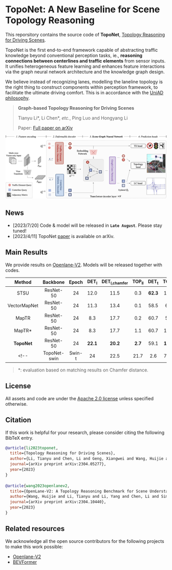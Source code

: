 # TopoNet: A New Baseline for Scene Topology Reasoning

This reporsitory contains the source code of **TopoNet**, [Topology Reasoning for Driving Scenes](https://arxiv.org/abs/2304.05277).

TopoNet is the first end-to-end framework capable of abstracting traffic knowledge beyond conventional perception tasks, ie., **reasoning connections between centerlines and traffic elements** from sensor inputs. It unifies heterogeneous feature
learning and enhances feature interactions via the graph neural network architecture and the knowledge graph design. 

We believe instead of recognizing lanes, modelling the laneline topology is the right thing to construct components within perception framework, to facilitate the ultimate driving comfort. This is in accordance with the [UniAD philosophy](https://github.com/OpenDriveLab/UniAD).

> **Graph-based Topology Reasoning for Driving Scenes**
> 
> Tianyu Li*, Li Chen*, _etc._, Ping Luo and Hongyang Li
>
> Paper: [Full paper on arXiv](https://arxiv.org/abs/2304.05277)

![method](figs/pipeline.png "Model Architecture")



## News

- [2023/7/20] Code & model will be released in **`Late August`**. Please stay tuned!
- [2023/4/11] TopoNet [paper](https://arxiv.org/abs/2304.05277) is available on arXiv.

## Main Results

We provide results on [Openlane-V2](https://github.com/OpenDriveLab/OpenLane-V2). Models will be released together with codes.

|    Method    |  Backbone | Epoch | DET<sub>l</sub> | DET<sub>l,chamfer</sub> | TOP<sub>ll</sub> | DET<sub>t</sub> | TOP<sub>lt</sub> |  OLS | Model
|:------------:|:---------:|:-----:|:-------:|:-------:|:----------:|:-------:|:----------:|:----:|:------:|
|     STSU     | ResNet-50 |   24  |   12.0  |  11.5  |     0.3    |   **62.3**  |    10.1    | 27.9 |    -    |
| VectorMapNet | ResNet-50 |   24  |   11.3  |  13.4  |     0.1    |   58.5  |    6.2     | 24.5 |    -    |
|     MapTR    | ResNet-50 |   24  |   8.3   |  17.7  |     0.2    |   60.7  |    5.8     | 24.3 |    -    |
|     MapTR*   | ResNet-50 |   24  |   8.3   |  17.7  |     1.1    |   60.7  |    10.1    | 30.2 |    -    |
|    **TopoNet**   | ResNet-50 |   24  |   **22.1**  |  **20.2**  |     **2.7**    |   59.1  |    **14.9**    | **34.0** |    -    |
<!-- | TopoNet-swin |   Swin-t  |   24  |   22.5  |  21.7  |     2.6    |   71.7  |    17.8    | 38.2 |    -    | -->

> $*$: evaluation based on matching results on Chamfer distance.

## License

All assets and code are under the [Apache 2.0 license](./LICENSE) unless specified otherwise.

## Citation
If this work is helpful for your research, please consider citing the following BibTeX entry.

``` bibtex
@article{li2023toponet,
  title={Topology Reasoning for Driving Scenes},
  author={Li, Tianyu and Chen, Li and Geng, Xiangwei and Wang, Huijie and Li, Yang and Liu, Zhenbo and Jiang, Shengyin and Wang, Yuting and Xu, Hang and Xu, Chunjing and Wen, Feng and Luo, Ping and Yan, Junchi and Zhang, Wei and Wang, Xiaogang and Qiao, Yu and Li, Hongyang},
  journal={arXiv preprint arXiv:2304.05277},
  year={2023}
}

@article{wang2023openlanev2,
  title={OpenLane-V2: A Topology Reasoning Benchmark for Scene Understanding in Autonomous Driving}, 
  author={Wang, Huijie and Li, Tianyu and Li, Yang and Chen, Li and Sima, Chonghao and Liu, Zhenbo and Wang, Yuting and Jiang, Shengyin and Jia, Peijin and Wang, Bangjun and Wen, Feng and Xu, Hang and Luo, Ping and Yan, Junchi and Zhang, Wei and Li, Hongyang},
  journal={arXiv preprint arXiv:2304.10440},
  year={2023}
}
```

## Related resources

We acknowledge all the open source contributors for the following projects to make this work possible:

- [Openlane-V2](https://github.com/OpenDriveLab/OpenLane-V2)
- [BEVFormer](https://github.com/fundamentalvision/BEVFormer)

